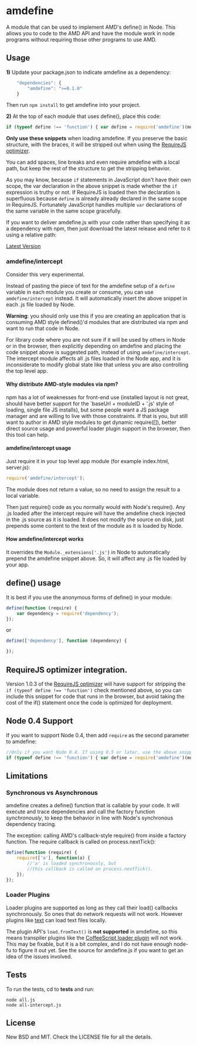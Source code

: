 # amdefine

A module that can be used to implement AMD's define() in Node. This allows you
to code to the AMD API and have the module work in node programs without
requiring those other programs to use AMD.

## Usage

**1)** Update your package.json to indicate amdefine as a dependency:

```javascript
    "dependencies": {
        "amdefine": ">=0.1.0"
    }
```

Then run `npm install` to get amdefine into your project.

**2)** At the top of each module that uses define(), place this code:

```javascript
if (typeof define !== 'function') { var define = require('amdefine')(module) }
```

**Only use these snippets** when loading amdefine. If you preserve the basic structure,
with the braces, it will be stripped out when using the [RequireJS optimizer](#optimizer).

You can add spaces, line breaks and even require amdefine with a local path, but
keep the rest of the structure to get the stripping behavior.

As you may know, because `if` statements in JavaScript don't have their own scope, the var
declaration in the above snippet is made whether the `if` expression is truthy or not. If
RequireJS is loaded then the declaration is superfluous because `define` is already already
declared in the same scope in RequireJS. Fortunately JavaScript handles multiple `var`
declarations of the same variable in the same scope gracefully.

If you want to deliver amdefine.js with your code rather than specifying it as a dependency
with npm, then just download the latest release and refer to it using a relative path:

[Latest Version](https://github.com/jrburke/amdefine/raw/latest/amdefine.js)

### amdefine/intercept

Consider this very experimental.

Instead of pasting the piece of text for the amdefine setup of a `define`
variable in each module you create or consume, you can use `amdefine/intercept`
instead. It will automatically insert the above snippet in each .js file loaded
by Node.

**Warning**: you should only use this if you are creating an application that
is consuming AMD style defined()'d modules that are distributed via npm and want
to run that code in Node.

For library code where you are not sure if it will be used by others in Node or
in the browser, then explicitly depending on amdefine and placing the code
snippet above is suggested path, instead of using `amdefine/intercept`. The
intercept module affects all .js files loaded in the Node app, and it is
inconsiderate to modify global state like that unless you are also controlling
the top level app.

#### Why distribute AMD-style modules via npm?

npm has a lot of weaknesses for front-end use (installed layout is not great,
should have better support for the `baseUrl + moduleID + '.js' style of loading,
single file JS installs), but some people want a JS package manager and are
willing to live with those constraints. If that is you, but still want to author
in AMD style modules to get dynamic require([]), better direct source usage and
powerful loader plugin support in the browser, then this tool can help.

#### amdefine/intercept usage

Just require it in your top level app module (for example index.html, server.js):

```javascript
require('amdefine/intercept');
```

The module does not return a value, so no need to assign the result to a local
variable.

Then just require() code as you normally would with Node's require(). Any .js
loaded after the intercept require will have the amdefine check injected in
the .js source as it is loaded. It does not modify the source on disk, just
prepends some content to the text of the module as it is loaded by Node.

#### How amdefine/intercept works

It overrides the `Module._extensions['.js']` in Node to automatically prepend
the amdefine snippet above. So, it will affect any .js file loaded by your
app.

## define() usage

It is best if you use the anonymous forms of define() in your module:

```javascript
define(function (require) {
    var dependency = require('dependency');
});
```

or

```javascript
define(['dependency'], function (dependency) {

});
```

## RequireJS optimizer integration. <a name="optimizer"></name>

Version 1.0.3 of the [RequireJS optimizer](http://requirejs.org/docs/optimization.html)
will have support for stripping the `if (typeof define !== 'function')` check
mentioned above, so you can include this snippet for code that runs in the
browser, but avoid taking the cost of the if() statement once the code is
optimized for deployment.

## Node 0.4 Support

If you want to support Node 0.4, then add `require` as the second parameter to amdefine:

```javascript
//Only if you want Node 0.4. If using 0.5 or later, use the above snippet.
if (typeof define !== 'function') { var define = require('amdefine')(module, require) }
```

## Limitations

### Synchronous vs Asynchronous

amdefine creates a define() function that is callable by your code. It will
execute and trace dependencies and call the factory function *synchronously*,
to keep the behavior in line with Node's synchronous dependency tracing.

The exception: calling AMD's callback-style require() from inside a factory
function. The require callback is called on process.nextTick():

```javascript
define(function (require) {
    require(['a'], function(a) {
        //'a' is loaded synchronously, but
        //this callback is called on process.nextTick().
    });
});
```

### Loader Plugins

Loader plugins are supported as long as they call their load() callbacks
synchronously. So ones that do network requests will not work. However plugins
like [text](http://requirejs.org/docs/api.html#text) can load text files locally.

The plugin API's `load.fromText()` is **not supported** in amdefine, so this means
transpiler plugins like the [CoffeeScript loader plugin](https://github.com/jrburke/require-cs)
will not work. This may be fixable, but it is a bit complex, and I do not have
enough node-fu to figure it out yet. See the source for amdefine.js if you want
to get an idea of the issues involved.

## Tests

To run the tests, cd to **tests** and run:

```
node all.js
node all-intercept.js
```

## License

New BSD and MIT. Check the LICENSE file for all the details.
